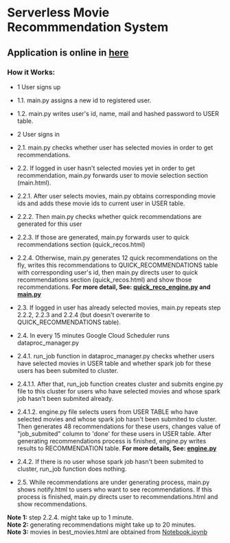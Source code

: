 # Serverless Movie Recommmendation System
## Application is online in [here](http://sparkrecommendationengine.appspot.com/)
### How it Works:
* 1 User signs up
* 1.1. main.py assigns a new id to registered user. 
* 1.2. main.py writes user's id, name, mail and hashed password to USER table.

* 2 User signs in
* 2.1. main.py checks whether user has selected movies in order to get recommendations.

* 2.2. If logged in user hasn't selected movies yet in order to get recommendation, main.py forwards user to movie selection section (main.html).
* 2.2.1. After user selects movies, main.py obtains corresponding movie ids and adds these movie ids to current user in USER table.
* 2.2.2. Then main.py checks whether quick recommendations are generated for this user
* 2.2.3. If those are generated, main.py forwards user to quick recommendations section (quick_recos.html)
* 2.2.4. Otherwise, main.py generates 12 quick recommendations on the fly, writes this recommendations to QUICK_RECOMMENDATIONS table with corresponding user's id,  then main.py directs user to quick recommendations section (quick_recos.html) and show those recommendations. __For more detail, See: [quick_reco_engine.py](https://github.com/badalnabizade/MovieHunter-Recommendation-Engine/blob/master/utils/quick_reco_engine.py) and [main.py](https://github.com/badalnabizade/MovieHunter-Recommendation-Engine/blob/master/app/main.py)__
 
* 2.3. If logged in user has already selected movies, main.py repeats step 2.2.2, 2.2.3 and 2.2.4 (but doesn't overwrite to QUICK_RECOMMENDATIONS table).

* 2.4. In every 15 minutes Google Cloud Scheduler runs dataproc_manager.py 
* 2.4.1. run_job function in dataproc_manager.py checks whether users have selected movies in USER table and whether spark job for these users has been submited to cluster. 
* 2.4.1.1. After that, run_job function creates cluster and submits engine.py file to this cluster for users who have selected movies and whose spark job hasn't been submited already.    
* 2.4.1.2. engine.py file selects users from USER TABLE who have selected movies and whose spark job hasn't been submited to cluster. Then generates 48 recommendations for these users, changes value of "job_submited" column to 'done' for these users in USER table. After generating recommendations process is finished, engine.py writes results to RECOMMENDATION table. __For more details, See: [engine.py](https://github.com/badalnabizade/MovieHunter-Recommendation-Engine/blob/master/utils/engine.py)__   
* 2.4.2. If there is no user whose spark job hasn't been submited to cluster, run_job function does nothing.

* 2.5. While recommendations are under generating process, main.py shows notify.html to users who want to see recommendations. If this process is finished, main.py directs user to recommendations.html and show recommendations.

**Note 1:** step 2.2.4. might take up to 1 minute.<br/>
**Note 2:** generating recommendations might take up to 20 minutes.<br/>
**Note 3:** movies in best_movies.html are obtained from [Notebook.ipynb](https://github.com/badalnabizade/MovieHunter-Recommendation-Engine/blob/master/Notebook.ipynb)

